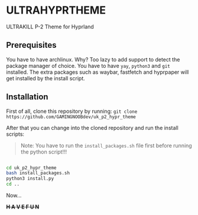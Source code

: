 # ULTRAHYPRTHEME
ULTRAKILL P-2 Theme for Hyprland

## Prerequisites
You have to have archlinux. Why? Too lazy to add support to detect the package manager of choice.
You have to have `yay`, `python3` and `git` installed.
The extra packages such as waybar, fastfetch and hyprpaper will get installed by the install script.

## Installation
First of all, clone this repository by running:
`git clone https://github.com/GAMINGNOOBdev/uk_p2_hypr_theme`

After that you can change into the cloned repository and run the install scripts:
> Note: You have to run the `install_packages.sh` file first before running the python script!!!
```bash

cd uk_p2_hypr_theme
bash install_packages.sh
python3 install.py
cd ..

```

Now...

<s><b> H A V E   F U N </b></s>
